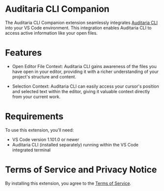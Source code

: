 # Auditaria CLI Companion

The Auditaria CLI Companion extension seamlessly integrates [Auditaria CLI](https://github.com/thacio/auditaria.git) into your VS Code environment. This integration enables Auditaria CLI to access active information like your open files.

# Features

- Open Editor File Context: Auditaria CLI gains awareness of the files you have open in your editor, providing it with a richer understanding of your project's structure and content.

- Selection Context: Auditaria CLI can easily access your cursor's position and selected text within the editor, giving it valuable context directly from your current work.

# Requirements

To use this extension, you'll need:

- VS Code version 1.101.0 or newer
- Auditaria CLI (installed separately) running within the VS Code integrated terminal

# Terms of Service and Privacy Notice

By installing this extension, you agree to the [Terms of Service](https://github.com/google-gemini/gemini-cli/blob/main/docs/tos-privacy.md).
